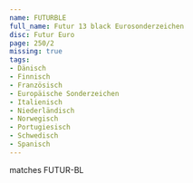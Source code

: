 ```yaml
---
name: FUTURBLE
full_name: Futur 13 black Eurosonderzeichen
disc: Futur Euro
page: 250/2
missing: true
tags:
- Dänisch
- Finnisch
- Französisch
- Europäische Sonderzeichen
- Italienisch
- Niederländisch
- Norwegisch
- Portugiesisch
- Schwedisch
- Spanisch
---
```

matches FUTUR-BL
